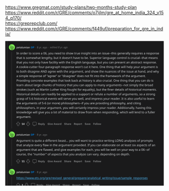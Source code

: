 https://www.gregmat.com/study-plans/two-months-study-plan               
https://www.reddit.com/r/GRE/comments/o7ijlm/gre_at_home_india_324_v154_q170/     
https://greprepclub.com/      
https://www.reddit.com/r/GRE/comments/f449uf/preparation_for_gre_in_india/      

![](reddit-advice.png)
